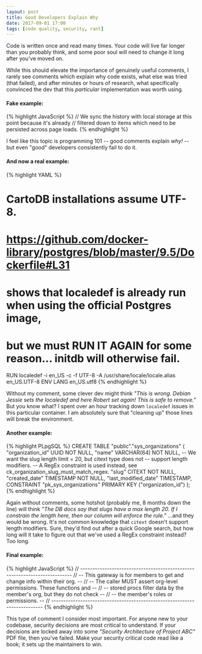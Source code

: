 ```yaml
---
layout: post
title: Good Developers Explain Why
date: 2017-09-01 17:00
tags: [code quality, security, rant]
---
```


Code is written once and read many times. Your code will live far longer
than you probably think, and some poor soul will need to change it long after
you've moved on.

While this should elevate the importance of genuinely useful comments,
I rarely see comments which explain why code exists, what else was
tried (that failed), and after minutes or hours of research, what
specifically convinced the dev that this *particular* implementation was
worth using.

#### Fake example:
{% highlight JavaScript %}
// We sync the history with local storage at this point because it's already
// filtered down to items which need to be persisted across page loads.
{% endhighlight %}

I feel like this topic is programming 101 -- good comments explain *why!* --
but even "good" developers consistently fail to do it.

#### And now a real example:
{% highlight YAML %}
# CartoDB installations assume UTF-8.
# https://github.com/docker-library/postgres/blob/master/9.5/Dockerfile#L31
# shows that localedef is already run when using the official Postgres image,
# but we must RUN IT AGAIN for some reason... initdb will otherwise fail.
RUN localedef -i en_US -c -f UTF-8 -A /usr/share/locale/locale.alias en_US.UTF-8
ENV LANG en_US.utf8
{% endhighlight %}

Without my comment, some clever dev might think *"This is wrong. Debian Jessie
sets the localedef and here Robert set again! This is safe to remove."*
But you know what? I spent over an hour tracking down `localedef` issues in
this particular container. I am absolutely sure that "cleaning up" those lines
will break the environment.

#### Another example:
{% highlight PLpgSQL %}
CREATE TABLE "public"."sys_organizations" (
  "organization_id" UUID NOT NULL,
  "name" VARCHAR(64) NOT NULL,
  -- We want the slug length limit = 20, but citext type does not
  -- support length modifiers.
  -- A RegEx constraint is used instead, see ck_organization_slug_must_match_regex.
  "slug" CITEXT NOT NULL,
  "created_date" TIMESTAMP NOT NULL,
  "last_modified_date" TIMESTAMP,
CONSTRAINT "pk_sys_organizations" PRIMARY KEY ("organization_id")
);
{% endhighlight %}

Again without comments, some hotshot (probably me, 8 months down the line)
will think *"The DB docs say that slugs have a max length 20. If
I constrain the length here, then our column will enforce the rule."* ...and
they would be wrong. It's not common knowledge that `citext` doesn't
support length modifiers. Sure, they'd find out after a quick Google search,
but how long will it take to figure out that we've used a RegEx constraint
instead? Too long.

#### Final example:
{% highlight JavaScript %}
// --------------------------------------------------------------------------
// -- This gateway is for members to get and change info within their org. --
// -- The caller MUST assert org-level permissions. These functions and    --
// -- stored procs filter data by the member's org, but they do not check  --
// -- the member's roles or permissions.                                   --
// --------------------------------------------------------------------------
{% endhighlight %}

This type of comment I consider most important. For anyone new to your
codebase, security decisions are most critical to understand. If your
decisions are locked away into some *"Security Architecture of Project ABC"*
PDF file, then you've failed. Make your security critical code read like a
book; it sets up the maintainers to win.
